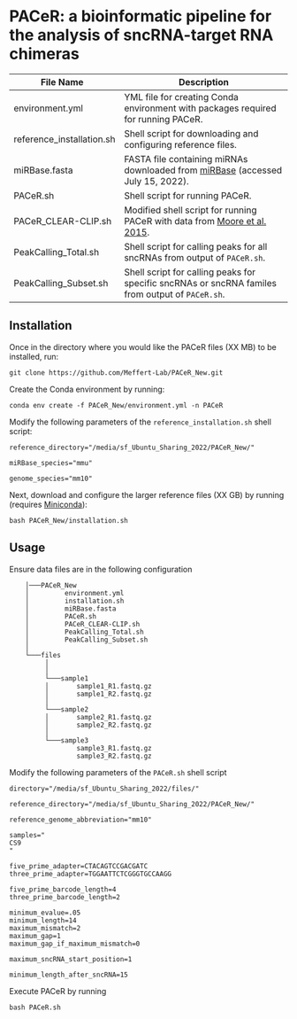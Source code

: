 # PACeR: a bioinformatic pipeline for the analysis of sncRNA-target RNA chimeras

| File Name &nbsp;                    | Description |
| -------------- | ---------- |
| environment.yml   | YML file for creating Conda environment with packages required for running PACeR.        |
| reference_installation.sh      | Shell script for downloading and configuring reference files.        |
| miRBase.fasta      | FASTA file containing miRNAs downloaded from [miRBase](https://www.mirbase.org/) (accessed July 15, 2022).        |
| PACeR.sh      | Shell script for running PACeR.        |
| PACeR_CLEAR-CLIP.sh      | Modified shell script for running PACeR with data from [Moore et al. 2015](https://www.nature.com/articles/ncomms9864).        |
| PeakCalling_Total.sh      | Shell script for calling peaks for all sncRNAs from output of `PACeR.sh`.        |
| PeakCalling_Subset.sh      | Shell script for calling peaks for specific sncRNAs or sncRNA familes from output of `PACeR.sh`.        |

## Installation

Once in the directory where you would like the PACeR files (XX MB) to be installed, run:

    git clone https://github.com/Meffert-Lab/PACeR_New.git

Create the Conda environment by running:

    conda env create -f PACeR_New/environment.yml -n PACeR

Modify the following parameters of the `reference_installation.sh` shell script:

    reference_directory="/media/sf_Ubuntu_Sharing_2022/PACeR_New/"

    miRBase_species="mmu"
    
    genome_species="mm10"

Next, download and configure the larger reference files (XX GB) by running (requires [Miniconda](https://docs.conda.io/en/latest/miniconda.html)):

    bash PACeR_New/installation.sh

## Usage

Ensure data files are in the following configuration

        │───PACeR_New
        │         environment.yml
        │         installation.sh
        │         miRBase.fasta
        │         PACeR.sh
        │         PACeR_CLEAR-CLIP.sh
        │         PeakCalling_Total.sh
        │         PeakCalling_Subset.sh
        │  
        └───files 
             │       
             │
             └───sample1
             │       sample1_R1.fastq.gz
             │       sample1_R2.fastq.gz
             │
             └───sample2
             │       sample2_R1.fastq.gz
             │       sample2_R2.fastq.gz
             │
             └───sample3
                     sample3_R1.fastq.gz
                     sample3_R2.fastq.gz

Modify the following parameters of the `PACeR.sh` shell script

    directory="/media/sf_Ubuntu_Sharing_2022/files/"

    reference_directory="/media/sf_Ubuntu_Sharing_2022/PACeR_New/"

    reference_genome_abbreviation="mm10"

    samples="
    CS9
    "

    five_prime_adapter=CTACAGTCCGACGATC
    three_prime_adapter=TGGAATTCTCGGGTGCCAAGG

    five_prime_barcode_length=4
    three_prime_barcode_length=2

    minimum_evalue=.05
    minimum_length=14
    maximum_mismatch=2
    maximum_gap=1
    maximum_gap_if_maximum_mismatch=0

    maximum_sncRNA_start_position=1

    minimum_length_after_sncRNA=15


Execute PACeR by running

    bash PACeR.sh
